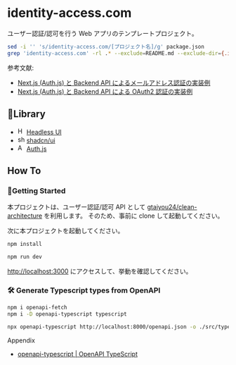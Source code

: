 # identity-access.com
ユーザー認証/認可を行う Web アプリのテンプレートプロジェクト。

```bash
sed -i '' 's/identity-access.com/[プロジェクト名]/g' package.json
grep 'identity-access.com' -rl .* --exclude=README.md --exclude-dir={.idea,.git,bin} | xargs sed -i '' "s/identity-access.com/[プロジェクト名]/g"
```

参考文献:

 - [Next.js (Auth.js) と Backend API によるメールアドレス認証の実装例](https://zenn.dev/taiyou/articles/d3f5fea29299c7)
 - [Next.js (Auth.js) と Backend API による OAuth2 認証の実装例](https://zenn.dev/taiyou/articles/147e0a63d236d5)

## 📁Library

 - <img src="https://headlessui.com/favicon.ico" width="16" alt="Headless UI"> <a href="https://headlessui.com/">Headless UI</a>
 - <img src="https://ui.shadcn.com/favicon.ico" width="16" alt="shadcn/ui"> <a href="https://ui.shadcn.com/">shadcn/ui</a>
 - <img src="https://authjs.dev/favicon.ico" width="16" alt="Auth.js"> <a href="https://authjs.dev/">Auth.js</a>

## How To
### 🏃Getting Started
本プロジェクトは、ユーザー認証/認可 API として [gtaiyou24/clean-architecture](https://github.com/gtaiyou24/clean-architecture) を利用します。
そのため、事前に clone して起動してください。

次に本プロジェクトを起動してください。
```bash
npm install

npm run dev
```

[http://localhost:3000](http://localhost:3000) にアクセスして、挙動を確認してください。

### 🛠️ Generate Typescript types from OpenAPI

```bash
npm i openapi-fetch
npm i -D openapi-typescript typescript
```

```bash
npx openapi-typescript http://localhost:8000/openapi.json -o ./src/types/cook-cart/index.ts
```

Appendix

 - [openapi-typescript | OpenAPI TypeScript](https://openapi-ts.pages.dev/introduction)
